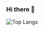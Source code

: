 ### Hi there 👋

![Top Langs](https://github-readme-stats.vercel.app/api/top-langs/?username=kinda-stormy&hide_progress=true)
